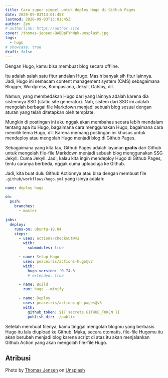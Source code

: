 ```yaml
---
title: Cara super simpel untuk deploy Hugo di Github Pages
date: 2020-09-03T13:01:45Z
lastmod: 2020-09-03T13:01:45Z
author: Zen
# authorlink: https://author.site
cover: /thomas-jensen-QABDpFYhNpk-unsplash.jpg
tags:
  - hugo
# showcase: true
draft: false
---
```


Dengan Hugo, kamu bisa membuat blog secara offline.

<!--more-->

Itu adalah salah satu fitur andalan Hugo. Masih banyak sih fitur lainnya. Jadi, Hugo ini semacam content management system (CMS) sebagaimana Blogger, Wordpress, Kompasiana, Jekyll, Gatsby, dll.

Namun, yang membedakan Hugo dari yang lainnya adalah karena dia sistemnya SSG (static site generator). Nah, sistem dari SSG ini adalah mengolah berbagai file Markdown menjadi sebuah blog sesuai dengan aturan yang telah ditetapkan oleh template.

Mungkin di postingan ini aku nggak akan membahas secara lebih mendalam tentang apa itu Hugo, bagaimana cara menggunakan Hugo, bagaimana cara memilih tema Hugo, dll. Karena memang postingan ini khusus untuk mendeploy atau mengolah Hugo menjadi blog di Github Pages.

Sebagaimana yang kita tau, Github Pages adalah layanan **gratis** dari Github untuk mengolah file-file Markdown menjadi sebuah blog menggunakan SSG Jekyll. Cuma Jekyll. Jadi, kalau kita ingin mendeploy Hugo di Github Pages, tentu caranya berbeda, nggak cuma upload aja ke Github.

Jadi, kita buat dulu Github Actionnya atau bisa dengan membuat file `.github/workflows/hugo.yml` yang isinya adalah:

```yaml
name: deploy hugo

on:
  push:
    branches:
      - master

jobs:
  deploy:
    runs-on: ubuntu-18.04
    steps:
      - uses: actions/checkout@v2
        with:
          submodules: true

      - name: Setup Hugo
        uses: peaceiris/actions-hugo@v2
        with:
          hugo-version: '0.74.3'
          # extended: true

      - name: Build
        run: hugo --minify

      - name: Deploy
        uses: peaceiris/actions-gh-pages@v3
        with:
          github_token: ${{ secrets.GITHUB_TOKEN }}
          publish_dir: ./public
```

Setelah membuat filenya, kamu tinggal mengolah blogmu yang berbasis Hugo itu lalu diupload ke Github. Maka, secara otomatis, file-file Hugomu itu akan berubah menjadi blog karena script di atas itu akan menjalankan Github Action yang akan mengolah file-file Hugo.

## Atribusi

<span>Photo by <a href="https://unsplash.com/@thomasjsn?utm_source=unsplash&amp;utm_medium=referral&amp;utm_content=creditCopyText">Thomas Jensen</a> on <a href="https://unsplash.com/s/photos/hugo?utm_source=unsplash&amp;utm_medium=referral&amp;utm_content=creditCopyText">Unsplash</a></span>